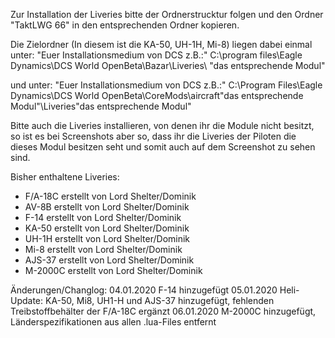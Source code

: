
Zur Installation der Liveries bitte der Ordnerstrucktur folgen und den Ordner "TaktLWG 66" in den entsprechenden Ordner kopieren.

Die Zielordner (In diesem ist die KA-50, UH-1H, Mi-8) liegen dabei einmal unter:  "Euer Installationsmedium von DCS z.B.:"  C:\program files\Eagle Dynamics\DCS World OpenBeta\Bazar\Liveries\ "das entsprechende Modul" 

und unter: "Euer Installationsmedium von DCS z.B.:" C:\Program Files\Eagle Dynamics\DCS World OpenBeta\CoreMods\aircraft\"das entsprechende Modul"\Liveries\"das entsprechende Modul"

Bitte auch die Liveries installieren, von denen ihr die Module nicht besitzt, so ist es bei Screenshots aber so, dass ihr die Liveries der Piloten die dieses Modul besitzen seht und somit auch auf dem Screenshot zu sehen sind.



Bisher enthaltene Liveries:
- F/A-18C erstellt von Lord Shelter/Dominik
- AV-8B   erstellt von Lord Shelter/Dominik
- F-14    erstellt von Lord Shelter/Dominik
- KA-50   erstellt von Lord Shelter/Dominik
- UH-1H   erstellt von Lord Shelter/Dominik
- Mi-8    erstellt von Lord Shelter/Dominik
- AJS-37  erstellt von Lord Shelter/Dominik
- M-2000C erstellt von Lord Shelter/Dominik


Änderungen/Changlog:
04.01.2020 F-14 hinzugefügt
05.01.2020 Heli-Update: KA-50, Mi8, UH1-H und AJS-37 hinzugefügt, fehlenden Treibstoffbehälter der F/A-18C ergänzt
06.01.2020 M-2000C hinzugefügt, Länderspezifikationen aus allen .lua-Files entfernt
